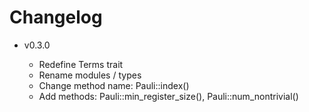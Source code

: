 # Changelog

- v0.3.0

  - Redefine Terms trait
  - Rename modules / types 
  - Change method name: Pauli::index()
  - Add methods: Pauli::min_register_size(), Pauli::num_nontrivial()
